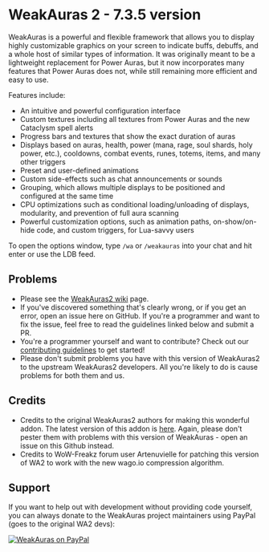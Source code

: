 # WeakAuras 2 - 7.3.5 version

WeakAuras is a powerful and flexible framework that allows you to display highly customizable graphics on your screen to indicate buffs, debuffs, and a whole host of similar types of information. It was originally meant to be a lightweight replacement for Power Auras, but it now incorporates many features that Power Auras does not, while still remaining more efficient and easy to use.

Features include:

* An intuitive and powerful configuration interface
* Custom textures including all textures from Power Auras and the new Cataclysm spell alerts
* Progress bars and textures that show the exact duration of auras
* Displays based on auras, health, power (mana, rage, soul shards, holy power, etc.), cooldowns, combat events, runes, totems, items, and many other triggers
* Preset and user-defined animations
* Custom side-effects such as chat announcements or sounds
* Grouping, which allows multiple displays to be positioned and configured at the same time
* CPU optimizations such as conditional loading/unloading of displays, modularity, and prevention of full aura scanning
* Powerful customization options, such as animation paths, on-show/on-hide code, and custom triggers, for Lua-savvy users

To open the options window, type `/wa` or `/weakauras` into your chat and hit enter or use the LDB feed.

## Problems

* Please see the [WeakAuras2 wiki](https://github.com/WeakAuras/WeakAuras2/wiki) page.
* If you've discovered something that's clearly wrong, or if you get an error, open an issue here on GitHub.  If you're a programmer and want to fix the issue, feel free to read the guidelines linked below and submit a PR.
* You're a programmer yourself and want to contribute? Check out our [contributing guidelines](https://github.com/Arek75/WeakAuras2-freakz/blob/master/CONTRIBUTING.md) to get started!
* Please don't submit problems you have with this version of WeakAuras2 to the upstream WeakAuras2 developers.  All you're likely to do is cause problems for both them and us.

## Credits
* Credits to the original WeakAuras2 authors for making this wonderful addon.  The latest version of this addon is [here](https://github.com/WeakAuras/WeakAuras2). Again, please don't pester them with problems with this version of WeakAuras - open an issue on this Github instead.
* Credits to WoW-Freakz forum user Artenuvielle for patching this version of WA2 to work with the new wago.io compression algorithm.

## Support

If you want to help out with development without providing code yourself, you can always donate to the WeakAuras project maintainers using PayPal (goes to the original WA2 devs):

[![WeakAuras on PayPal](https://www.paypalobjects.com/en_US/i/btn/btn_donateCC_LG.gif)](https://www.paypal.com/cgi-bin/webscr?cmd=_s-xclick&hosted_button_id=FRVH7EYXFDTUN)
